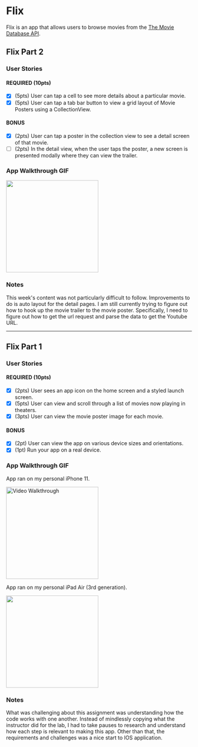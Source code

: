 # Flix

Flix is an app that allows users to browse movies from the [The Movie Database API](http://docs.themoviedb.apiary.io/#).

## Flix Part 2

### User Stories

#### REQUIRED (10pts)
- [x] (5pts) User can tap a cell to see more details about a particular movie.
- [x] (5pts) User can tap a tab bar button to view a grid layout of Movie Posters using a CollectionView.

#### BONUS
- [x] (2pts) User can tap a poster in the collection view to see a detail screen of that movie.
- [ ] (2pts) In the detail view, when the user taps the poster, a new screen is presented modally where they can view the trailer.

### App Walkthrough GIF

<img src="https://media0.giphy.com/media/NVmub8QKdCQi55wa8E/giphy.gif?cid=790b7611f86cf1ff1952929e422f854c0e268e4d755e5fc8&rid=giphy.gif&ct=g" width=250><br>

### Notes
This week's content was not particularly difficult to follow. Improvements to do is auto layout for the detail pages. I am still currently trying to figure out how to hook up the movie trailer to the movie poster. Specifically, I need to figure out how to get the url request and parse the data to get the Youtube URL.

---

## Flix Part 1

### User Stories

#### REQUIRED (10pts)
- [x] (2pts) User sees an app icon on the home screen and a styled launch screen.
- [x] (5pts) User can view and scroll through a list of movies now playing in theaters.
- [x] (3pts) User can view the movie poster image for each movie.

#### BONUS
- [x] (2pt) User can view the app on various device sizes and orientations.
- [x] (1pt) Run your app on a real device.

### App Walkthrough GIF

App ran on my personal iPhone 11.

<img src='https://media3.giphy.com/media/cwgerZuSVaTcCXftuE/giphy.gif?cid=790b7611d0eb0aca3cd93f2dd6e0908b7c9eda9851a7890f&rid=giphy.gif&ct=g' title='Video Walkthrough' width=250 alt='Video Walkthrough' />

App ran on my personal iPad Air (3rd generation).

<img src= "https://media0.giphy.com/media/gSWnJzQ8ikO0wHICgU/giphy.gif?cid=790b7611f68acf9bba5c9df010912f65d5904106bad8be5a&rid=giphy.gif&ct=g" width=250><br>

### Notes
What was challenging about this assignment was understanding how the code works with one another. Instead of mindlessly copying what the instructor did for the lab, I had to take pauses to research and understand how each step is relevant to making this app. Other than that, the requirements and challenges was a nice start to IOS application.

